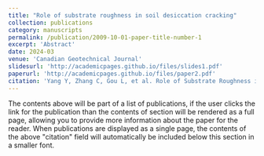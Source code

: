 ```yaml
---
title: "Role of substrate roughness in soil desiccation cracking"
collection: publications
category: manuscripts
permalink: /publication/2009-10-01-paper-title-number-1
excerpt: 'Abstract'
date: 2024-03
venue: 'Canadian Geotechnical Journal'
slidesurl: 'http://academicpages.github.io/files/slides1.pdf'
paperurl: 'http://academicpages.github.io/files/paper2.pdf'
citation: 'Yang Y, Zhang C, Gou L, et al. Role of Substrate Roughness in Soil Desiccation Cracking[J]. Canadian Geotechnical Journal, 2024 (ja).'
---
```


The contents above will be part of a list of publications, if the user clicks the link for the publication than the contents of section will be rendered as a full page, allowing you to provide more information about the paper for the reader. When publications are displayed as a single page, the contents of the above "citation" field will automatically be included below this section in a smaller font.
